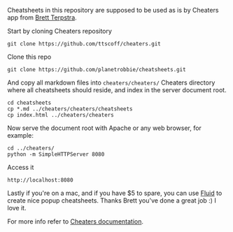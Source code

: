 Cheatsheets in this repository are supposed to be used as is by Cheaters app from [Brett Terpstra](http://brettterpstra.com/).

Start by cloning Cheaters repository

    git clone https://github.com/ttscoff/cheaters.git     

Clone this repo

    git clone https://github.com/planetrobbie/cheatsheets.git

And copy all markdown files into `cheaters/cheaters/` Cheaters directory where all cheatsheets should reside, and index in the server document root.
    
    cd cheatsheets
    cp *.md ../cheaters/cheaters/cheatsheets
    cp index.html ../cheaters/cheaters

Now serve the document root with Apache or any web browser, for example:

    cd ../cheaters/
    python -m SimpleHTTPServer 8080

Access it

    http://localhost:8080

Lastly if you're on a mac, and if you have $5 to spare, you can use [Fluid](http://fluidapp.com/) to create nice popup cheatsheets. Thanks Brett you've done a great job :) I love it.

For more info refer to [Cheaters documentation](https://github.com/ttscoff/).